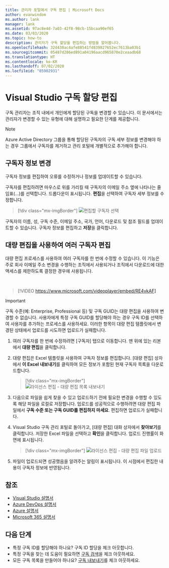 ```yaml
---
title: 관리자 포털에서 구독 편집 | Microsoft Docs
author: evanwindom
ms.author: lank
manager: lank
ms.assetid: 97ac8e4d-7a03-42f8-98cb-15bcaa90ef65
ms.date: 03/03/2020
ms.topic: how-to
description: 관리자가 구독 할당을 편집하는 방법을 알아봅니다.
ms.openlocfilehash: 32d430ac4afe88541fd839827652ec7613ba03b1
ms.sourcegitcommit: 05487d286ed891a04196aacd965870e2ceaadb68
ms.translationtype: HT
ms.contentlocale: ko-KR
ms.lasthandoff: 07/02/2020
ms.locfileid: "85902931"
---
```

# <a name="edit-visual-studio-subscription-assignments"></a>Visual Studio 구독 할당 편집
구독 관리자는 조직 내에서 개인에게 할당된 구독을 변경할 수 있습니다.  이 문서에서는 관리자가 변경할 수 있는 유형에 대해 설명하고 필요한 단계를 제공합니다.

   > [!NOTE]
   > Azure Active Directory 그룹을 통해 할당된 구독자의 구독 세부 정보를 변경해야 하는 경우 그룹에서 구독자를 제거하고 관리 포털에 개별적으로 추가해야 합니다.  

## <a name="change-subscriber-information"></a>구독자 정보 변경
구독자 정보를 편집하여 오류를 수정하거나 정보를 업데이트할 수 있습니다.

구독자를 편집하려면 마우스로 위를 가리킬 때 구독자의 이메일 주소 옆에 나타나는 줄임표(...)를 선택합니다. 드롭다운이 표시됩니다.  **편집**을 선택하여 구독자 세부 정보를 수정합니다. 
> [!div class="mx-imgBorder"]
> ![편집할 구독자 선택](_img/edit-license/select-subscriber.png)

구독자의 이름, 성, 구독 수준, 이메일 주소, 국가, 언어, 다운로드 및 참조 필드를 업데이트할 수 있습니다. 구독자 정보를 편집하고 **저장**을 클릭합니다.

## <a name="edit-multiple-subscribers-using-bulk-edit"></a>대량 편집을 사용하여 여러 구독자 편집


대량 편집 프로세스를 사용하여 여러 구독자를 한 번에 수정할 수 있습니다. 이 기능은 주로 회사 이메일 주소 변경을 수행하는 조직에서 사용되거나 조직에서 다운로드에 대한 액세스를 제한하도록 결정한 경우에 사용됩니다.

<br>

> [!VIDEO https://www.microsoft.com/videoplayer/embed/RE4vkAF]

   > [!IMPORTANT]
   > 구독 수준(예: Enterprise, Professional 등) 및 구독 GUID는 대량 편집을 사용하여 변경할 수 없습니다.  사용자에게 특정 구독 GUID를 할당해야 하는 경우 구독 ID를 선택하여 사용자를 추가하는 프로세스를 사용하세요. 이러한 항목이 대량 편집 템플릿에서 변경된 상태에서 업로드를 시도하면 업로드가 실패합니다.

1. 여러 구독자를 한 번에 수정하려면 [구독자] 탭으로 이동합니다. 맨 위에 있는 리본에서 **대량 편집**을 클릭합니다.

2. 대량 편집은 Excel 템플릿을 사용하여 구독자 정보를 편집합니다. [대량 편집] 상자에서 **이 Excel 내보내기**를 클릭하여 모든 정보가 포함된 현재 구독자 목록을 다운로드합니다.
   > [!div class="mx-imgBorder"]
   > ![라이선스 편집 - 대량 편집 목록 내보내기](_img/edit-license/edit-license-bulk-edit-export.png)

3. 다음으로 파일을 쉽게 찾을 수 있고 업로드하기 전에 필요한 변경을 수행할 수 있도록 해당 파일을 로컬로 저장합니다. 업로드를 성공적으로 수행하려면 대량 편집 파일에서 **구독 수준 또는 구독 GUID를 편집하지 마세요**. 편집하면 업로드가 실패합니다.

4. Visual Studio 구독 관리 포털로 돌아가고, [대량 편집] 대화 상자에서 **찾아보기**를 클릭합니다. 저장한 Excel 파일을 선택하고 **확인**을 클릭합니다. 업로드 진행률이 화면에 표시됩니다.
   > [!div class="mx-imgBorder"]
   > ![라이선스 편집 - 대량 편집 파일 업로드](_img/edit-license/edit-license-bulk-file-upload1.png)

5. 파일이 업로드되면 성공했음을 알려주는 알림이 표시됩니다. 이 시점에서 편집한 내용이 구독자 정보에 반영됩니다.

## <a name="see-also"></a>참조
- [Visual Studio 설명서](https://docs.microsoft.com/visualstudio/)
- [Azure DevOps 설명서](https://docs.microsoft.com/azure/devops/)
- [Azure 설명서](https://docs.microsoft.com/azure/)
- [Microsoft 365 설명서](https://docs.microsoft.com/microsoft-365/)

## <a name="next-steps"></a>다음 단계
- 특정 구독 ID를 할당해야 하나요? 구독 ID 할당을 체크 아웃합니다. 
- 특정 구독을 찾는 데 도움이 필요하면 [구독 검색](search-license.md)을 체크 아웃하세요.
- 모든 구독 목록을 만들어야 하나요?  [구독 내보내기](exporting-subscriptions.md)를 체크 아웃하세요.


